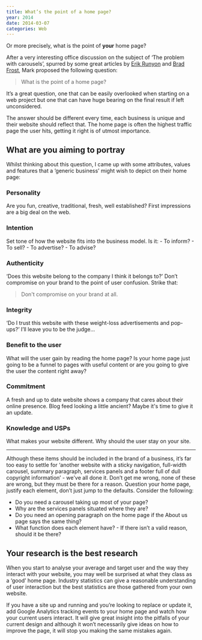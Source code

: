 ```yaml
---
title: What’s the point of a home page?
year: 2014
date: 2014-03-07
categories: Web
---
```


Or more precisely, what is the point of **your** home page?

After a very interesting office discussion on the subject of ‘The problem with carousels’, spurred by some great articles by [Erik Runyon](http://weedygarden.net/2013/01/carousel-stats/) and [Brad Frost](http://bradfrostweb.com/blog/post/carousels/), Mark proposed the following question:

> What is the point of a home page?

It’s a great question, one that can be easily overlooked when starting on a web project but one that can have huge bearing on the final result if left unconsidered.

The answer should be different every time, each business is unique and their website should reflect that. The home page is often the highest traffic page the user hits, getting it right is of utmost importance.

## What are you aiming to portray

Whilst thinking about this question, I came up with some attributes, values and features that a ‘generic business’ might wish to depict on their home page:

### Personality

Are you fun, creative, traditional, fresh, well established? First impressions are a big deal on the web.

### Intention

Set tone of how the website fits into the business model. Is it: - To inform? - To sell? - To advertise? - To advise?

### Authenticity

‘Does this website belong to the company I think it belongs to?’ Don’t compromise on your brand to the point of user confusion. Strike that:

> Don't compromise on your brand at all.

### Integrity

‘Do I trust this website with these weight-loss advertisements and pop-ups?’ I’ll leave you to be the judge&#8230;

### Benefit to the user

What will the user gain by reading the home page? Is your home page just going to be a funnel to pages with useful content or are you going to give the user the content right away?

### Commitment

A fresh and up to date website shows a company that cares about their online presence. Blog feed looking a little ancient? Maybe it's time to give it an update.

### Knowledge and USPs

What makes your website different. Why should the user stay on your site.

---

Although these items should be included in the brand of a business, it’s far too easy to settle for ‘another website with a sticky navigation, full-width carousel, summary paragraph, services panels and a footer full of dull copyright information’ - we've all done it. Don’t get me wrong, none of these are wrong, but they must be there for a reason. Question your home page, justify each element, don’t just jump to the defaults. Consider the following:

- Do you need a carousel taking up most of your page?
- Why are the services panels situated where they are?
- Do you need an opening paragraph on the home page if the About us page says the same thing?
- What function does each element have? - If there isn’t a valid reason, should it be there?

## Your research is the best research

When you start to analyse your average and target user and the way they interact with your website, you may well be surprised at what they class as a ‘good’ home page. Industry statistics can give a reasonable understanding of user interaction but the best statistics are those gathered from your own website.

If you have a site up and running and you’re looking to replace or update it, add Google Analytics tracking events to your home page and watch how your current users interact. It will give great insight into the pitfalls of your current design and although it won’t necessarily give ideas on how to improve the page, it will stop you making the same mistakes again.
